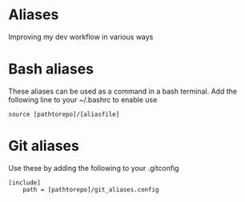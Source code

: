 # Aliases

Improving my dev workflow in various ways

# Bash aliases
These aliases can be used as a command in a bash terminal. Add the following line to your ~/.bashrc to enable use

```
source [pathtorepo]/[aliasfile]
```

# Git aliases
Use these by adding the following to your .gitconfig

```
[include]
	path = [pathtorepo]/git_aliases.config
```
